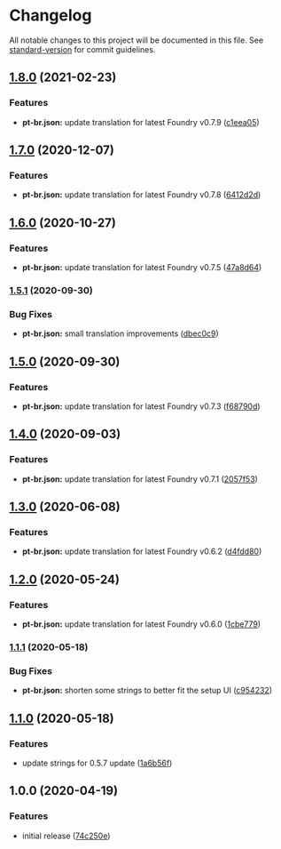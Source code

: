 # Changelog

All notable changes to this project will be documented in this file. See [standard-version](https://github.com/conventional-changelog/standard-version) for commit guidelines.

## [1.8.0](https://gitlab.com/foundryvtt-pt-br/core/compare/v1.7.0...v1.8.0) (2021-02-23)


### Features

* **pt-br.json:** update translation for latest Foundry v0.7.9 ([c1eea05](https://gitlab.com/foundryvtt-pt-br/core/commit/c1eea05ca71262dd09fbc9350ee96d7eb6d1c185))

## [1.7.0](https://gitlab.com/foundryvtt-pt-br/core/compare/v1.6.0...v1.7.0) (2020-12-07)


### Features

* **pt-br.json:** update translation for latest Foundry v0.7.8 ([6412d2d](https://gitlab.com/foundryvtt-pt-br/core/commit/6412d2dd37f676b14fd5ddfbdf3b2518ff3c67ef))

## [1.6.0](https://gitlab.com/foundryvtt-pt-br/core/compare/v1.5.1...v1.6.0) (2020-10-27)


### Features

* **pt-br.json:** update translation for latest Foundry v0.7.5 ([47a8d64](https://gitlab.com/foundryvtt-pt-br/core/commit/47a8d643b76dab3de5ed4ba9219cdcc85641b71d))

### [1.5.1](https://gitlab.com/foundryvtt-pt-br/core/compare/v1.5.0...v1.5.1) (2020-09-30)


### Bug Fixes

* **pt-br.json:** small translation improvements ([dbec0c9](https://gitlab.com/foundryvtt-pt-br/core/commit/dbec0c914c21ef77479d6482b2e7661552975fff))

## [1.5.0](https://gitlab.com/foundryvtt-pt-br/core/compare/v1.4.0...v1.5.0) (2020-09-30)


### Features

* **pt-br.json:** update translation for latest Foundry v0.7.3 ([f68790d](https://gitlab.com/foundryvtt-pt-br/core/commit/f68790da96b25b132c5688a4007afc849ca8d2a3))

## [1.4.0](https://gitlab.com/foundryvtt-pt-br/core/compare/v1.3.0...v1.4.0) (2020-09-03)


### Features

* **pt-br.json:** update translation for latest Foundry v0.7.1 ([2057f53](https://gitlab.com/foundryvtt-pt-br/core/commit/2057f533959391cf1d3d8324c4d4f46bcea3fd03))

## [1.3.0](https://gitlab.com/foundryvtt-pt-br/core/compare/v1.1.0...v1.3.0) (2020-06-08)


### Features

* **pt-br.json:** update translation for latest Foundry v0.6.2 ([d4fdd80](https://gitlab.com/foundryvtt-pt-br/core/commit/d4fdd802474f656ea33821472ac0ee5ea831b200))

## [1.2.0](https://gitlab.com/foundryvtt-pt-br/core/compare/v1.1.0...v1.2.0) (2020-05-24)


### Features

* **pt-br.json:** update translation for latest Foundry v0.6.0 ([1cbe779](https://gitlab.com/foundryvtt-pt-br/core/commit/1cbe77904c5df2066fa15261209b22c6143fbf03))


### [1.1.1](https://gitlab.com/foundryvtt-pt-br/core/compare/v1.1.0...v1.1.1) (2020-05-18)


### Bug Fixes

* **pt-br.json:** shorten some strings to better fit the setup UI ([c954232](https://gitlab.com/foundryvtt-pt-br/core/commit/c954232c8e1d41533c2bc1c05fcb4bc65ed1cf3e))

## [1.1.0](https://gitlab.com/foundryvtt-pt-br/core/compare/v1.0.0...v1.1.0) (2020-05-18)


### Features

* update strings for 0.5.7 update ([1a6b56f](https://gitlab.com/foundryvtt-pt-br/core/commit/1a6b56fce373349202d4644e181279df4212f88f))

## 1.0.0 (2020-04-19)


### Features

* initial release ([74c250e](https://gitlab.com/foundryvtt-pt-br/core/commit/74c250e9ac45fe64608f6dbe53b88d0dd79dd46e))
